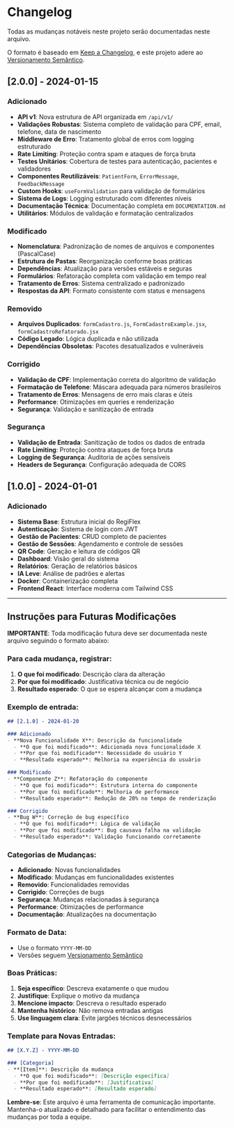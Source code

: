 # Changelog

Todas as mudanças notáveis neste projeto serão documentadas neste arquivo.

O formato é baseado em [Keep a Changelog](https://keepachangelog.com/pt-BR/1.0.0/),
e este projeto adere ao [Versionamento Semântico](https://semver.org/lang/pt-BR/).

## [2.0.0] - 2024-01-15

### Adicionado
- **API v1**: Nova estrutura de API organizada em `/api/v1/`
- **Validações Robustas**: Sistema completo de validação para CPF, email, telefone, data de nascimento
- **Middleware de Erro**: Tratamento global de erros com logging estruturado
- **Rate Limiting**: Proteção contra spam e ataques de força bruta
- **Testes Unitários**: Cobertura de testes para autenticação, pacientes e validadores
- **Componentes Reutilizáveis**: `PatientForm`, `ErrorMessage`, `FeedbackMessage`
- **Custom Hooks**: `useFormValidation` para validação de formulários
- **Sistema de Logs**: Logging estruturado com diferentes níveis
- **Documentação Técnica**: Documentação completa em `DOCUMENTATION.md`
- **Utilitários**: Módulos de validação e formatação centralizados

### Modificado
- **Nomenclatura**: Padronização de nomes de arquivos e componentes (PascalCase)
- **Estrutura de Pastas**: Reorganização conforme boas práticas
- **Dependências**: Atualização para versões estáveis e seguras
- **Formulários**: Refatoração completa com validação em tempo real
- **Tratamento de Erros**: Sistema centralizado e padronizado
- **Respostas da API**: Formato consistente com status e mensagens

### Removido
- **Arquivos Duplicados**: `formCadastro.js`, `FormCadastroExample.jsx`, `formCadastroRefatorado.jsx`
- **Código Legado**: Lógica duplicada e não utilizada
- **Dependências Obsoletas**: Pacotes desatualizados e vulneráveis

### Corrigido
- **Validação de CPF**: Implementação correta do algoritmo de validação
- **Formatação de Telefone**: Máscara adequada para números brasileiros
- **Tratamento de Erros**: Mensagens de erro mais claras e úteis
- **Performance**: Otimizações em queries e renderização
- **Segurança**: Validação e sanitização de entrada

### Segurança
- **Validação de Entrada**: Sanitização de todos os dados de entrada
- **Rate Limiting**: Proteção contra ataques de força bruta
- **Logging de Segurança**: Auditoria de ações sensíveis
- **Headers de Segurança**: Configuração adequada de CORS

## [1.0.0] - 2024-01-01

### Adicionado
- **Sistema Base**: Estrutura inicial do RegiFlex
- **Autenticação**: Sistema de login com JWT
- **Gestão de Pacientes**: CRUD completo de pacientes
- **Gestão de Sessões**: Agendamento e controle de sessões
- **QR Code**: Geração e leitura de códigos QR
- **Dashboard**: Visão geral do sistema
- **Relatórios**: Geração de relatórios básicos
- **IA Leve**: Análise de padrões e alertas
- **Docker**: Containerização completa
- **Frontend React**: Interface moderna com Tailwind CSS

---

## Instruções para Futuras Modificações

**IMPORTANTE**: Toda modificação futura deve ser documentada neste arquivo seguindo o formato abaixo:

### Para cada mudança, registrar:

1. **O que foi modificado**: Descrição clara da alteração
2. **Por que foi modificado**: Justificativa técnica ou de negócio
3. **Resultado esperado**: O que se espera alcançar com a mudança

### Exemplo de entrada:

```markdown
## [2.1.0] - 2024-01-20

### Adicionado
- **Nova Funcionalidade X**: Descrição da funcionalidade
  - **O que foi modificado**: Adicionada nova funcionalidade X
  - **Por que foi modificado**: Necessidade do usuário Y
  - **Resultado esperado**: Melhoria na experiência do usuário

### Modificado
- **Componente Z**: Refatoração do componente
  - **O que foi modificado**: Estrutura interna do componente
  - **Por que foi modificado**: Melhoria de performance
  - **Resultado esperado**: Redução de 20% no tempo de renderização

### Corrigido
- **Bug W**: Correção de bug específico
  - **O que foi modificado**: Lógica de validação
  - **Por que foi modificado**: Bug causava falha na validação
  - **Resultado esperado**: Validação funcionando corretamente
```

### Categorias de Mudanças:

- **Adicionado**: Novas funcionalidades
- **Modificado**: Mudanças em funcionalidades existentes
- **Removido**: Funcionalidades removidas
- **Corrigido**: Correções de bugs
- **Segurança**: Mudanças relacionadas à segurança
- **Performance**: Otimizações de performance
- **Documentação**: Atualizações na documentação

### Formato de Data:
- Use o formato `YYYY-MM-DD`
- Versões seguem [Versionamento Semântico](https://semver.org/lang/pt-BR/)

### Boas Práticas:
1. **Seja específico**: Descreva exatamente o que mudou
2. **Justifique**: Explique o motivo da mudança
3. **Mencione impacto**: Descreva o resultado esperado
4. **Mantenha histórico**: Não remova entradas antigas
5. **Use linguagem clara**: Evite jargões técnicos desnecessários

### Template para Novas Entradas:

```markdown
## [X.Y.Z] - YYYY-MM-DD

### [Categoria]
- **[Item]**: Descrição da mudança
  - **O que foi modificado**: [Descrição específica]
  - **Por que foi modificado**: [Justificativa]
  - **Resultado esperado**: [Resultado esperado]
```

**Lembre-se**: Este arquivo é uma ferramenta de comunicação importante. Mantenha-o atualizado e detalhado para facilitar o entendimento das mudanças por toda a equipe.
